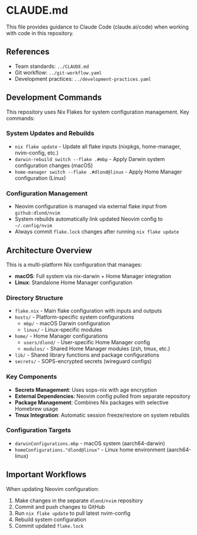 # CLAUDE.md

This file provides guidance to Claude Code (claude.ai/code) when working with code in this repository.

## References
- Team standards: `../CLAUDE.md`
- Git workflow: `../git-workflow.yaml`
- Development practices: `../development-practices.yaml`

## Development Commands

This repository uses Nix Flakes for system configuration management. Key commands:

### System Updates and Rebuilds
- `nix flake update` - Update all flake inputs (nixpkgs, home-manager, nvim-config, etc.)
- `darwin-rebuild switch --flake .#mbp` - Apply Darwin system configuration changes (macOS)
- `home-manager switch --flake .#dlond@linux` - Apply Home Manager configuration (Linux)

### Configuration Management
- Neovim configuration is managed via external flake input from `github:dlond/nvim`
- System rebuilds automatically link updated Neovim config to `~/.config/nvim`
- Always commit `flake.lock` changes after running `nix flake update`

## Architecture Overview

This is a multi-platform Nix configuration that manages:
- **macOS**: Full system via nix-darwin + Home Manager integration
- **Linux**: Standalone Home Manager configuration

### Directory Structure
- `flake.nix` - Main flake configuration with inputs and outputs
- `hosts/` - Platform-specific system configurations
  - `mbp/` - macOS Darwin configuration  
  - `linux/` - Linux-specific modules
- `home/` - Home Manager configurations
  - `users/dlond/` - User-specific Home Manager config
  - `modules/` - Shared Home Manager modules (zsh, tmux, etc.)
- `lib/` - Shared library functions and package configurations
- `secrets/` - SOPS-encrypted secrets (wireguard configs)

### Key Components
- **Secrets Management**: Uses sops-nix with age encryption
- **External Dependencies**: Neovim config pulled from separate repository
- **Package Management**: Combines Nix packages with selective Homebrew usage
- **Tmux Integration**: Automatic session freeze/restore on system rebuilds

### Configuration Targets
- `darwinConfigurations.mbp` - macOS system (aarch64-darwin)
- `homeConfigurations."dlond@linux"` - Linux home environment (aarch64-linux)

## Important Workflows

When updating Neovim configuration:
1. Make changes in the separate `dlond/nvim` repository
2. Commit and push changes to GitHub
3. Run `nix flake update` to pull latest nvim-config
4. Rebuild system configuration
5. Commit updated `flake.lock`